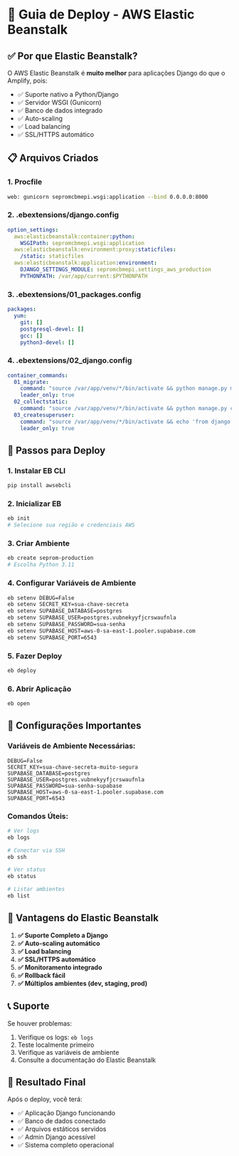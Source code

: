 # 🚀 Guia de Deploy - AWS Elastic Beanstalk

## ✅ Por que Elastic Beanstalk?

O AWS Elastic Beanstalk é **muito melhor** para aplicações Django do que o Amplify, pois:
- ✅ Suporte nativo a Python/Django
- ✅ Servidor WSGI (Gunicorn)
- ✅ Banco de dados integrado
- ✅ Auto-scaling
- ✅ Load balancing
- ✅ SSL/HTTPS automático

## 📋 Arquivos Criados

### 1. **Procfile**
```bash
web: gunicorn sepromcbmepi.wsgi:application --bind 0.0.0.0:8000
```

### 2. **.ebextensions/django.config**
```yaml
option_settings:
  aws:elasticbeanstalk:container:python:
    WSGIPath: sepromcbmepi.wsgi:application
  aws:elasticbeanstalk:environment:proxy:staticfiles:
    /static: staticfiles
  aws:elasticbeanstalk:application:environment:
    DJANGO_SETTINGS_MODULE: sepromcbmepi.settings_aws_production
    PYTHONPATH: /var/app/current:$PYTHONPATH
```

### 3. **.ebextensions/01_packages.config**
```yaml
packages:
  yum:
    git: []
    postgresql-devel: []
    gcc: []
    python3-devel: []
```

### 4. **.ebextensions/02_django.config**
```yaml
container_commands:
  01_migrate:
    command: "source /var/app/venv/*/bin/activate && python manage.py migrate --noinput"
    leader_only: true
  02_collectstatic:
    command: "source /var/app/venv/*/bin/activate && python manage.py collectstatic --noinput"
  03_createsuperuser:
    command: "source /var/app/venv/*/bin/activate && echo 'from django.contrib.auth import get_user_model; User = get_user_model(); User.objects.filter(username=\"admin\").exists() or User.objects.create_superuser(\"admin\", \"admin@example.com\", \"admin123\")' | python manage.py shell"
    leader_only: true
```

## 🚀 Passos para Deploy

### 1. **Instalar EB CLI**
```bash
pip install awsebcli
```

### 2. **Inicializar EB**
```bash
eb init
# Selecione sua região e credenciais AWS
```

### 3. **Criar Ambiente**
```bash
eb create seprom-production
# Escolha Python 3.11
```

### 4. **Configurar Variáveis de Ambiente**
```bash
eb setenv DEBUG=False
eb setenv SECRET_KEY=sua-chave-secreta
eb setenv SUPABASE_DATABASE=postgres
eb setenv SUPABASE_USER=postgres.vubnekyyfjcrswaufnla
eb setenv SUPABASE_PASSWORD=sua-senha
eb setenv SUPABASE_HOST=aws-0-sa-east-1.pooler.supabase.com
eb setenv SUPABASE_PORT=6543
```

### 5. **Fazer Deploy**
```bash
eb deploy
```

### 6. **Abrir Aplicação**
```bash
eb open
```

## 🔧 Configurações Importantes

### **Variáveis de Ambiente Necessárias:**
```
DEBUG=False
SECRET_KEY=sua-chave-secreta-muito-segura
SUPABASE_DATABASE=postgres
SUPABASE_USER=postgres.vubnekyyfjcrswaufnla
SUPABASE_PASSWORD=sua-senha-supabase
SUPABASE_HOST=aws-0-sa-east-1.pooler.supabase.com
SUPABASE_PORT=6543
```

### **Comandos Úteis:**
```bash
# Ver logs
eb logs

# Conectar via SSH
eb ssh

# Ver status
eb status

# Listar ambientes
eb list
```

## 🎯 Vantagens do Elastic Beanstalk

1. **✅ Suporte Completo a Django**
2. **✅ Auto-scaling automático**
3. **✅ Load balancing**
4. **✅ SSL/HTTPS automático**
5. **✅ Monitoramento integrado**
6. **✅ Rollback fácil**
7. **✅ Múltiplos ambientes (dev, staging, prod)**

## 📞 Suporte

Se houver problemas:
1. Verifique os logs: `eb logs`
2. Teste localmente primeiro
3. Verifique as variáveis de ambiente
4. Consulte a documentação do Elastic Beanstalk

## 🎉 Resultado Final

Após o deploy, você terá:
- ✅ Aplicação Django funcionando
- ✅ Banco de dados conectado
- ✅ Arquivos estáticos servidos
- ✅ Admin Django acessível
- ✅ Sistema completo operacional 